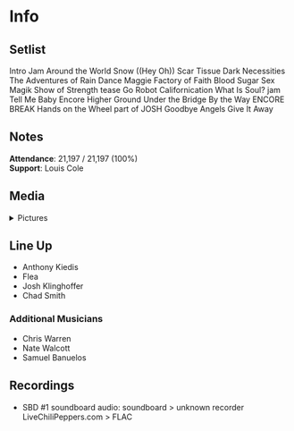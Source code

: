 # Info

## Setlist

Intro Jam
Around the World
Snow ((Hey Oh))
Scar Tissue
Dark Necessities
The Adventures of Rain Dance Maggie
Factory of Faith
Blood Sugar Sex Magik
Show of Strength tease
Go Robot
Californication
What Is Soul? jam
Tell Me Baby
Encore
Higher Ground
Under the Bridge
By the Way
ENCORE BREAK
Hands on the Wheel part of JOSH
Goodbye Angels
Give It Away

## Notes

**Attendance**: 21,197 / 21,197 (100%)
<br>
**Support**: Louis Cole

## Media 

<details>
  <summary>Pictures</summary>
  <!--<img alt="Setlist" title="Setlist" src="_.jpg" height="200" />
  <img alt="Clipping" title="Clipping" src="_.jpg" height="200" />
  <img alt="Flyer" title="Flyer" src="_.jpg" height="200" />-->
</details>

## Line Up

* Anthony Kiedis
* Flea
* Josh Klinghoffer
* Chad Smith

### Additional Musicians

* Chris Warren  
* Nate Walcott  
* Samuel Banuelos

## Recordings

* SBD #1 soundboard audio: soundboard > unknown recorder LiveChiliPeppers.com > FLAC
